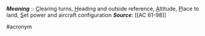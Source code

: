 ***Meaning*** :: <u>C</u>learing turns, <u>H</u>eading and outside reference, <u>A</u>ltitude, <u>P</u>lace to land, <u>S</u>et power and aircraft configuration
***Source***: [[AC 61-98]]

#acronym
